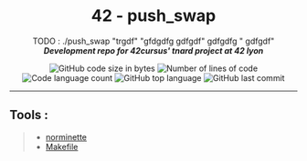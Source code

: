 <h1 align="center">
	42 - push_swap
</h1>

<p align="center">
TODO : ./push_swap "trgdf" "gfdgdfg gdfgdf" gdfgdfg " gdfgdf"
	<b><i>Development repo for 42cursus' tnard project at 42 lyon</i></b><br>
</p>

<p align="center">
	<img alt="GitHub code size in bytes" src="https://img.shields.io/github/languages/code-size/PandeoF1/42-push_swap?color=blueviolet" />
	<img alt="Number of lines of code" src="https://img.shields.io/tokei/lines/github/PandeoF1/42-push_swap?color=blueviolet" />
	<img alt="Code language count" src="https://img.shields.io/github/languages/count/PandeoF1/42-push_swap?color=blue" />
	<img alt="GitHub top language" src="https://img.shields.io/github/languages/top/PandeoF1/42-push_swap?color=blue" />
	<img alt="GitHub last commit" src="https://img.shields.io/github/last-commit/PandeoF1/42-push_swap?color=brightgreen" />
</p>

---

## Tools :
 > - [norminette](https://github.com/42School/norminette) <br />
 > - [Makefile](https://github.com/PandeoF1/makefile) <br />
